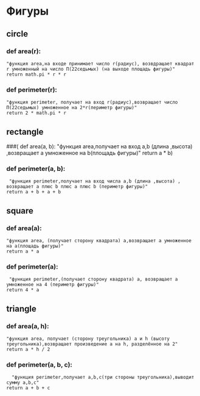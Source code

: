 # Фигуры
## circle
### def area(r):     
    "функция area,на входе принимает число r(радиус), возвдращает квадрат r умноженный на число П(22седьмых) (на выходе площадь фигуры)"
    return math.pi * r * r

### def perimeter(r):
    "функция perimeter, получает на вход r(радиус),возвращает число П(22седьмых) умноженное на 2*r(периметр фигуры)"
    return 2 * math.pi * r

## rectangle
###( def area(a, b):
   "функция area,получает на вход a,b (длина ,высота) ,возвращает a умноженное на b(площадь фигуры)"
    return a * b)
### def perimeter(a, b):
     "функция perimeter,получает на вход числа a,b (длина ,высота) , возвращает a плюс b плюс a плюс b (периметр фигуры)"
    return a + b + a + b
## square
### def area(a):
    "функция area, (получает сторону квадрата) а,возвращает a умноженное на a(площадь фигуры)"
    return a * a

### def perimeter(a):
     "функция perimeter,(получает сторону квадрата) a, возвращает a умноженное на 4 (периметр фигуры)"
    return 4 * a

## triangle
### def area(a, h):
    "функция area, получает (сторону треугольника) a и h (высоту треугольника),возвращает произведение a на h, разделённое на 2"
    return a * h / 2
### def perimeter(a, b, c):
      "функция perimeter,получает a,b,c(три стороны треугольника),выводит сумму a,b,c"
    return a + b + c
